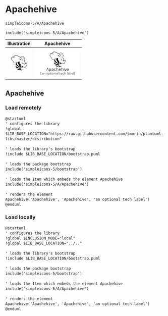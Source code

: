 # Apachehive


```text
simpleicons-5/A/Apachehive
```

```text
include('simpleicons-5/A/Apachehive')
```



| Illustration | Apachehive |
| :---: | :---: |
| ![illustration for Illustration](../../simpleicons-5/A/Apachehive.png) | ![illustration for Apachehive](../../simpleicons-5/A/Apachehive.Local.png) |




## Apachehive

### Load remotely
```plantuml
@startuml
' configures the library
!global $LIB_BASE_LOCATION="https://raw.githubusercontent.com/tmorin/plantuml-libs/master/distribution"

' loads the library's bootstrap
!include $LIB_BASE_LOCATION/bootstrap.puml

' loads the package bootstrap
include('simpleicons-5/bootstrap')

' loads the Item which embeds the element Apachehive
include('simpleicons-5/A/Apachehive')

' renders the element
Apachehive('Apachehive', 'Apachehive', 'an optional tech label')
@enduml
```

### Load locally
```plantuml
@startuml
' configures the library
!global $INCLUSION_MODE="local"
!global $LIB_BASE_LOCATION="../.."

' loads the library's bootstrap
!include $LIB_BASE_LOCATION/bootstrap.puml

' loads the package bootstrap
include('simpleicons-5/bootstrap')

' loads the Item which embeds the element Apachehive
include('simpleicons-5/A/Apachehive')

' renders the element
Apachehive('Apachehive', 'Apachehive', 'an optional tech label')
@enduml
```

